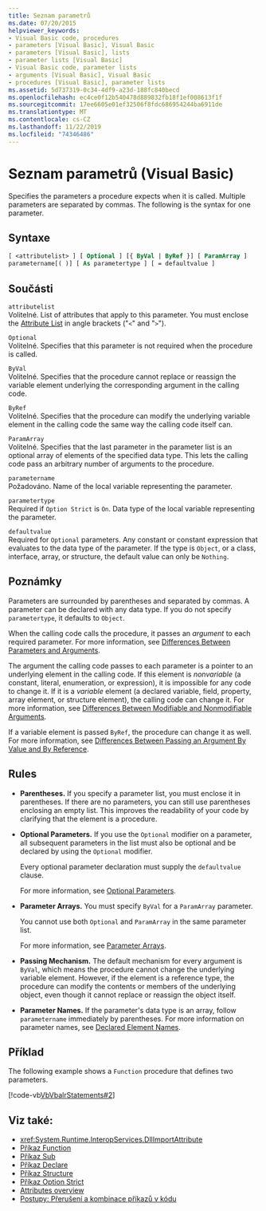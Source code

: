 ```yaml
---
title: Seznam parametrů
ms.date: 07/20/2015
helpviewer_keywords:
- Visual Basic code, procedures
- parameters [Visual Basic], Visual Basic
- parameters [Visual Basic], lists
- parameter lists [Visual Basic]
- Visual Basic code, parameter lists
- arguments [Visual Basic], Visual Basic
- procedures [Visual Basic], parameter lists
ms.assetid: 5d737319-0c34-4df9-a23d-188fc840becd
ms.openlocfilehash: ec4ce0f12b540478d889832fb18f1ef008613f1f
ms.sourcegitcommit: 17ee6605e01ef32506f8fdc686954244ba6911de
ms.translationtype: MT
ms.contentlocale: cs-CZ
ms.lasthandoff: 11/22/2019
ms.locfileid: "74346486"
---
```

# <a name="parameter-list-visual-basic"></a>Seznam parametrů (Visual Basic)

Specifies the parameters a procedure expects when it is called. Multiple parameters are separated by commas. The following is the syntax for one parameter.

## <a name="syntax"></a>Syntaxe

```vb
[ <attributelist> ] [ Optional ] [{ ByVal | ByRef }] [ ParamArray ]
parametername[( )] [ As parametertype ] [ = defaultvalue ]
```

## <a name="parts"></a>Součásti

`attributelist`  
Volitelné. List of attributes that apply to this parameter. You must enclose the [Attribute List](../../../visual-basic/language-reference/statements/attribute-list.md) in angle brackets ("`<`" and "`>`").

`Optional`  
Volitelné. Specifies that this parameter is not required when the procedure is called.

`ByVal`  
Volitelné. Specifies that the procedure cannot replace or reassign the variable element underlying the corresponding argument in the calling code.

`ByRef`  
Volitelné. Specifies that the procedure can modify the underlying variable element in the calling code the same way the calling code itself can.

`ParamArray`  
Volitelné. Specifies that the last parameter in the parameter list is an optional array of elements of the specified data type. This lets the calling code pass an arbitrary number of arguments to the procedure.

`parametername`  
Požadováno. Name of the local variable representing the parameter.

`parametertype`  
Required if `Option Strict` is `On`. Data type of the local variable representing the parameter.

`defaultvalue`  
Required for `Optional` parameters. Any constant or constant expression that evaluates to the data type of the parameter. If the type is `Object`, or a class, interface, array, or structure, the default value can only be `Nothing`.

## <a name="remarks"></a>Poznámky

Parameters are surrounded by parentheses and separated by commas. A parameter can be declared with any data type. If you do not specify `parametertype`, it defaults to `Object`.

When the calling code calls the procedure, it passes an *argument* to each required parameter. For more information, see [Differences Between Parameters and Arguments](../../../visual-basic/programming-guide/language-features/procedures/differences-between-parameters-and-arguments.md).

The argument the calling code passes to each parameter is a pointer to an underlying element in the calling code. If this element is *nonvariable* (a constant, literal, enumeration, or expression), it is impossible for any code to change it. If it is a *variable* element (a declared variable, field, property, array element, or structure element), the calling code can change it. For more information, see [Differences Between Modifiable and Nonmodifiable Arguments](../../../visual-basic/programming-guide/language-features/procedures/differences-between-modifiable-and-nonmodifiable-arguments.md).

If a variable element is passed `ByRef`, the procedure can change it as well. For more information, see [Differences Between Passing an Argument By Value and By Reference](../../../visual-basic/programming-guide/language-features/procedures/differences-between-passing-an-argument-by-value-and-by-reference.md).

## <a name="rules"></a>Rules

- **Parentheses.** If you specify a parameter list, you must enclose it in parentheses. If there are no parameters, you can still use parentheses enclosing an empty list. This improves the readability of your code by clarifying that the element is a procedure.

- **Optional Parameters.** If you use the `Optional` modifier on a parameter, all subsequent parameters in the list must also be optional and be declared by using the `Optional` modifier.

     Every optional parameter declaration must supply the `defaultvalue` clause.

     For more information, see [Optional Parameters](../../../visual-basic/programming-guide/language-features/procedures/optional-parameters.md).

- **Parameter Arrays.** You must specify `ByVal` for a `ParamArray` parameter.

     You cannot use both `Optional` and `ParamArray` in the same parameter list.

     For more information, see [Parameter Arrays](../../../visual-basic/programming-guide/language-features/procedures/parameter-arrays.md).

- **Passing Mechanism.** The default mechanism for every argument is `ByVal`, which means the procedure cannot change the underlying variable element. However, if the element is a reference type, the procedure can modify the contents or members of the underlying object, even though it cannot replace or reassign the object itself.

- **Parameter Names.** If the parameter's data type is an array, follow `parametername` immediately by parentheses. For more information on parameter names, see [Declared Element Names](../../../visual-basic/programming-guide/language-features/declared-elements/declared-element-names.md).

## <a name="example"></a>Příklad

The following example shows a `Function` procedure that defines two parameters.

[!code-vb[VbVbalrStatements#2](~/samples/snippets/visualbasic/VS_Snippets_VBCSharp/VbVbalrStatements/VB/Class1.vb#2)]

## <a name="see-also"></a>Viz také:

- <xref:System.Runtime.InteropServices.DllImportAttribute>
- [Příkaz Function](../../../visual-basic/language-reference/statements/function-statement.md)
- [Příkaz Sub](../../../visual-basic/language-reference/statements/sub-statement.md)
- [Příkaz Declare](../../../visual-basic/language-reference/statements/declare-statement.md)
- [Příkaz Structure](../../../visual-basic/language-reference/statements/structure-statement.md)
- [Příkaz Option Strict](../../../visual-basic/language-reference/statements/option-strict-statement.md)
- [Attributes overview](../../../visual-basic/programming-guide/concepts/attributes/index.md)
- [Postupy: Přerušení a kombinace příkazů v kódu](../../../visual-basic/programming-guide/program-structure/how-to-break-and-combine-statements-in-code.md)
